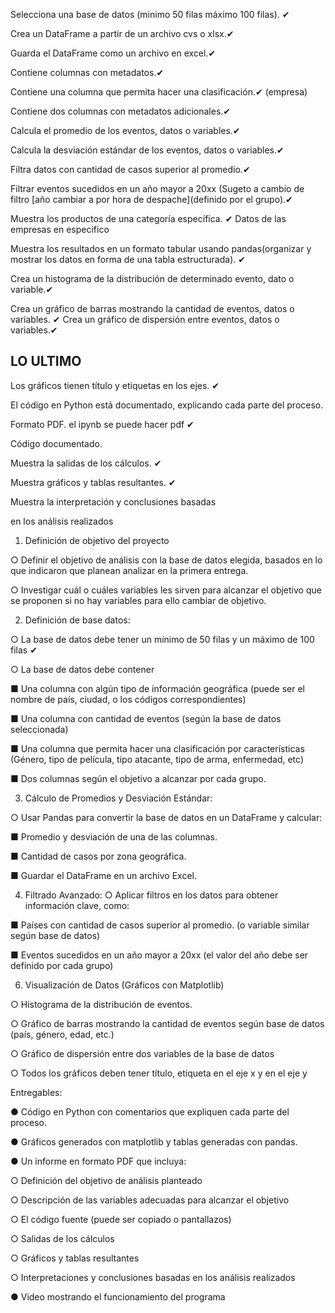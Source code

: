 Selecciona una base de datos (minimo 50 filas máximo 100 filas). ✔

Crea un DataFrame a partir de un archivo cvs o xlsx.✔

Guarda el DataFrame como un archivo en excel.✔

Contiene columnas con metadatos.✔

Contiene una columna que permita hacer una clasificación.✔ (empresa)

Contiene dos columnas con metadatos adicionales.✔

Calcula el promedio de los eventos, datos o variables.✔ 

Calcula la desviación estándar de los eventos, datos o variables.✔

Filtra datos con cantidad de casos superior al promedio.✔

Filtrar eventos sucedidos en un año mayor a 20xx (Sugeto a cambio de filtro [año cambiar a por hora de despache](definido por el grupo).✔

Muestra los productos de una categoría específica. ✔ Datos de las empresas en especifico

Muestra los resultados en un formato tabular usando pandas(organizar y mostrar los datos en forma de una tabla estructurada). ✔

Crea un histograma de la distribución de determinado evento, dato o variable.✔

Crea un gráfico de barras mostrando la cantidad de eventos, datos o variables. ✔ 
Crea un gráfico de dispersión entre eventos, datos o variables.✔


## LO ULTIMO

Los gráficos tienen título y etiquetas en los ejes. ✔

El código en Python está documentado, explicando cada parte del proceso.

Formato PDF. el ipynb se puede hacer pdf ✔

Código documentado.

Muestra la salidas de los cálculos. ✔

Muestra gráficos y tablas resultantes. ✔

Muestra la interpretación y conclusiones basadas

en los análisis realizados

1. Definición de objetivo del proyecto
 
 ○ Definir el objetivo de análisis con la base de datos elegida, basados en lo que
 indicaron que planean analizar en la primera entrega.
 
 ○ Investigar cuál o cuáles variables les sirven para alcanzar el objetivo que se
 proponen si no hay variables para ello cambiar de objetivo.
 
2. Definición de base datos:
 
 ○ La base de datos debe tener un mínimo de 50 filas y un máximo de 100 filas ✔

 ○ La base de datos debe contener
  
  ■ Una columna con algún tipo de información geográfica (puede ser el
  nombre de país, ciudad, o los códigos correspondientes)
  
  ■ Una columna con cantidad de eventos (según la base de datos
  seleccionada)
  
  ■ Una columna que permita hacer una clasificación por características
  (Género, tipo de película, tipo atacante, tipo de arma, enfermedad,
  etc)
  
  ■ Dos columnas según el objetivo a alcanzar por cada grupo.

3. Cálculo de Promedios y Desviación Estándar:

 ○ Usar Pandas para convertir la base de datos en un DataFrame y calcular:
 
  ■ Promedio y desviación de una de las columnas.
  
  ■ Cantidad de casos por zona geográfica.
  
  ■ Guardar el DataFrame en un archivo Excel.

4. Filtrado Avanzado:
 ○ Aplicar filtros en los datos para obtener información clave, como:

  ■ Países con cantidad de casos superior al promedio. (o variable similar
  según base de datos)
  
  ■ Eventos sucedidos en un año mayor a 20xx (el valor del año debe ser
  definido por cada grupo)

6. Visualización de Datos (Gráficos con Matplotlib)
 
 ○ Histograma de la distribución de eventos.
 
 ○ Gráfico de barras mostrando la cantidad de eventos según base de datos
 (país, género, edad, etc.)
 
 ○ Gráfico de dispersión entre dos variables de la base de datos
 
 ○ Todos los gráficos deben tener título, etiqueta en el eje x y en el eje y


Entregables:

 ● Código en Python con comentarios que expliquen cada parte del proceso.
 
 ● Gráficos generados con matplotlib y tablas generadas con pandas.
 
 ● Un informe en formato PDF que incluya:
 
  ○ Definición del objetivo de análisis planteado
  
  ○ Descripción de las variables adecuadas para alcanzar el objetivo
  
  ○ El código fuente (puede ser copiado o pantallazos)

  ○ Salidas de los cálculos
  
  ○ Gráficos y tablas resultantes
  
  ○ Interpretaciones y conclusiones basadas en los análisis realizados
  
 ● Video mostrando el funcionamiento del programa



